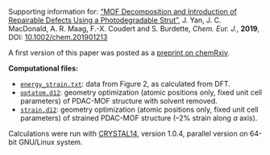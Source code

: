 Supporting information for: [“MOF Decomposition and Introduction of Repairable Defects Using a Photodegradable Strut”](https://doi.org/10.1002/chem.201901213), J. Yan, J. C. MacDonald, A. R. Maag, F.-X. Coudert and S. Burdette,  _Chem. Eur. J._, **2019**, DOI: [10.1002/chem.201901213](https://doi.org/10.1002/chem.201901213)


A first version of this paper was posted as a [preprint on chemRxiv](https://doi.org/10.26434/chemrxiv.7081151.v1).

**Computational files:**
- [`energy_strain.txt`](energy_strain.txt): data from Figure 2, as calculated from DFT.
- [`optatom.d12`](optatom.d12): geometry optimization (atomic positions only, fixed unit cell parameters) of PDAC-MOF structure with solvent removed.
- [`strain.d12`](strain.d12): geometry optimization (atomic positions only, fixed unit cell parameters) of strained PDAC-MOF structure (–2% strain along _a_ axis).

Calculations were run with [CRYSTAL14](http://www.crystal.unito.it/), version 1.0.4, parallel version on 64-bit GNU/Linux system.

